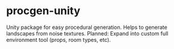 # procgen-unity
Unity package for easy procedural generation. Helps to generate landscapes from noise textures.
Planned:
Expand into custom full environment tool (props, room types, etc).
